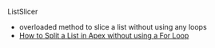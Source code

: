 ListSlicer
- overloaded method to slice a list without using any loops
- <a href="https://salesforcecentral.com/how-to-split-a-list-in-apex-without-using-a-for-loop/">How to Split a List in Apex without using a For Loop</A>

